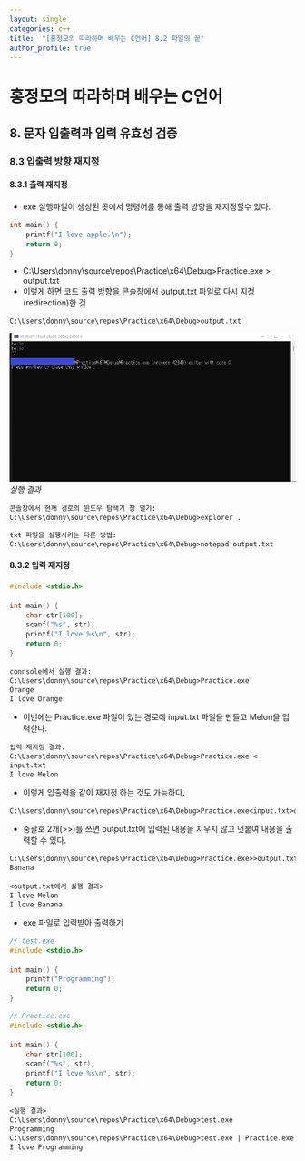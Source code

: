 ```yaml
---
layout: single
categories: c++
title:  "[홍정모의 따라하며 배우는 C언어] 8.2 파일의 끝"
author_profile: true
---
```


# 홍정모의 따라하며 배우는 C언어
## 8. 문자 입출력과 입력 유효성 검증
### 8.3 입출력 방향 재지정
#### 8.3.1 출력 재지정
- exe 실행파일이 생성된 곳에서 명령어를 통해 출력 방향을 재지정할수 있다.
```c
int main() {
	printf("I love apple.\n");
	return 0;
}
```
- C:\Users\donny\source\repos\Practice\x64\Debug>Practice.exe > output.txt
- 이렇게 하면 코드 출력 방향을 콘솔창에서 output.txt 파일로 다시 지정(redirection)한 것
```
C:\Users\donny\source\repos\Practice\x64\Debug>output.txt
```   

![image](/assets/images/tbc/8.2.1.png)
*실행 결과*

```shell
콘솔창에서 현재 경로의 윈도우 탐색기 창 열기:
C:\Users\donny\source\repos\Practice\x64\Debug>explorer .
```
```shell
txt 파일을 실행시키는 다른 방법: 
C:\Users\donny\source\repos\Practice\x64\Debug>notepad output.txt
```
#### 8.3.2 입력 재지정
```c
#include <stdio.h>

int main() {
	char str[100];
	scanf("%s", str);
	printf("I love %s\n", str);
	return 0;
}
```
```shell
connsole에서 실행 결과:
C:\Users\donny\source\repos\Practice\x64\Debug>Practice.exe
Orange
I love Orange
```
- 이번에는 Practice.exe 파일이 있는 경로에 input.txt 파일을 만들고 Melon을 입력한다.
```shell
입력 재지정 결과:
C:\Users\donny\source\repos\Practice\x64\Debug>Practice.exe < input.txt
I love Melon
```
- 이렇게 입출력을 같이 재지정 하는 것도 가능하다.
```shell
C:\Users\donny\source\repos\Practice\x64\Debug>Practice.exe<input.txt>output.txt
```
- 중괄호 2개(>>)를 쓰면 output.txt에 입력된 내용을 지우지 않고 덧붙여 내용을 출력할 수 있다.
```shell
C:\Users\donny\source\repos\Practice\x64\Debug>Practice.exe>>output.txt
Banana

<output.txt에서 싫행 결과>
I love Melon
I love Banana
```
- exe 파일로 입력받아 출력하기
```c
// test.exe
#include <stdio.h>

int main() {
	printf("Programming");
	return 0;
}
```
```c
// Practice.exe
#include <stdio.h>

int main() {
	char str[100];
	scanf("%s", str);
	printf("I love %s\n", str);
	return 0;
}
```
```shell
<실행 결과>
C:\Users\donny\source\repos\Practice\x64\Debug>test.exe
Programming
C:\Users\donny\source\repos\Practice\x64\Debug>test.exe | Practice.exe
I love Programming
```
